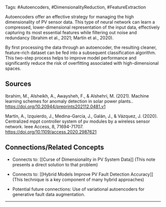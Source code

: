 Tags: #Autoencoders, #DimensionalityReduction, #FeatureExtraction

Autoencoders offer an effective strategy for managing the high dimensionality of PV sensor data. 
This type of neural network can learn a compressed, lower-dimensional representation of the input data, effectively capturing its most essential features while filtering out noise and redundancy (Ibrahim et al., 2021; Martín et al., 2020).

By first processing the data through an autoencoder, the resulting cleaner, feature-rich dataset can be fed into a subsequent classification algorithm. 
This two-step process helps to improve model performance and significantly reduce the risk of overfitting associated with high-dimensional spaces.

## Sources

Ibrahim, M., Alsheikh, A., Awaysheh, F., & Alshehri, M. (2021). Machine learning schemes for anomaly detection in solar power plants.. https://doi.org/10.20944/preprints202112.0481.v1

Martín, A., Izquierdo, J., Medina-García, J., Galán, J., & Vázquez, J. (2020). Centralized mppt controller system of pv modules by a wireless sensor network. Ieee Access, 8, 71694-71707. https://doi.org/10.1109/access.2020.2987621

## Connections/Related Concepts

- Connects to: [[Curse of Dimensionality in PV System Data]] (This note presents a direct solution to that problem)
    
- Connects to: [[Hybrid Models Improve PV Fault Detection Accuracy]] (This technique is a key component of many hybrid approaches)
    
- Potential future connections: Use of variational autoencoders for generative fault data augmentation.
    

---